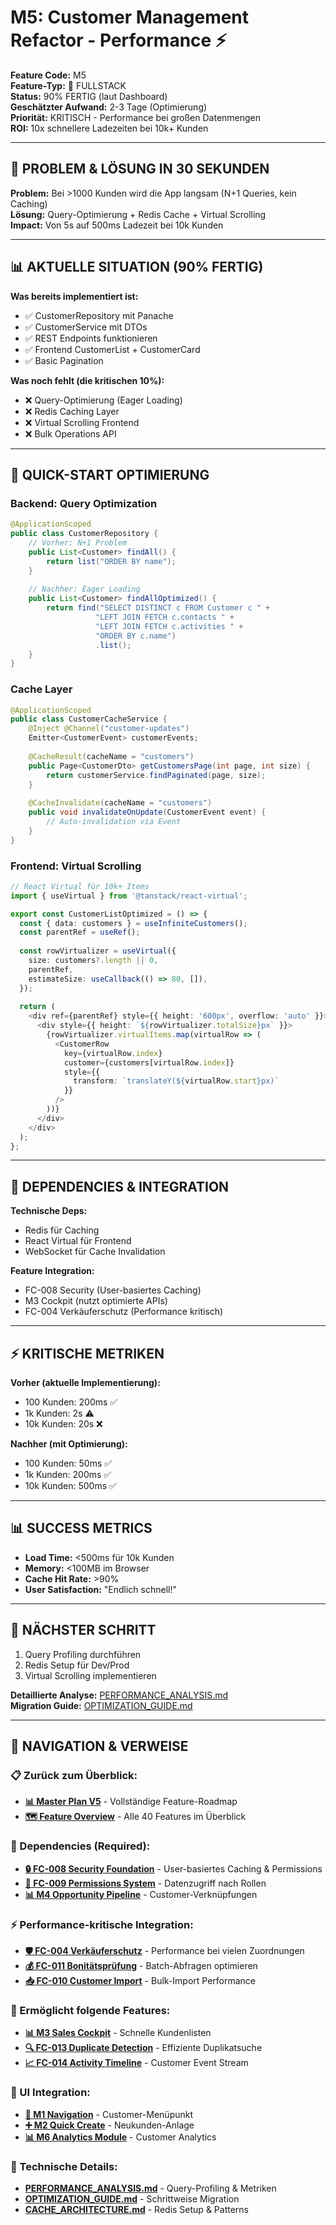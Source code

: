 # M5: Customer Management Refactor - Performance ⚡

**Feature Code:** M5  
**Feature-Typ:** 🔀 FULLSTACK  
**Status:** 90% FERTIG (laut Dashboard)  
**Geschätzter Aufwand:** 2-3 Tage (Optimierung)  
**Priorität:** KRITISCH - Performance bei großen Datenmengen  
**ROI:** 10x schnellere Ladezeiten bei 10k+ Kunden  

---

## 🎯 PROBLEM & LÖSUNG IN 30 SEKUNDEN

**Problem:** Bei >1000 Kunden wird die App langsam (N+1 Queries, kein Caching)  
**Lösung:** Query-Optimierung + Redis Cache + Virtual Scrolling  
**Impact:** Von 5s auf 500ms Ladezeit bei 10k Kunden  

---

## 📊 AKTUELLE SITUATION (90% FERTIG)

**Was bereits implementiert ist:**
- ✅ CustomerRepository mit Panache
- ✅ CustomerService mit DTOs
- ✅ REST Endpoints funktionieren
- ✅ Frontend CustomerList + CustomerCard
- ✅ Basic Pagination

**Was noch fehlt (die kritischen 10%):**
- ❌ Query-Optimierung (Eager Loading)
- ❌ Redis Caching Layer
- ❌ Virtual Scrolling Frontend
- ❌ Bulk Operations API

---

## 🏃 QUICK-START OPTIMIERUNG

### Backend: Query Optimization
```java
@ApplicationScoped
public class CustomerRepository {
    // Vorher: N+1 Problem
    public List<Customer> findAll() {
        return list("ORDER BY name");
    }
    
    // Nachher: Eager Loading
    public List<Customer> findAllOptimized() {
        return find("SELECT DISTINCT c FROM Customer c " +
                   "LEFT JOIN FETCH c.contacts " +
                   "LEFT JOIN FETCH c.activities " +
                   "ORDER BY c.name")
                   .list();
    }
}
```

### Cache Layer
```java
@ApplicationScoped
public class CustomerCacheService {
    @Inject @Channel("customer-updates") 
    Emitter<CustomerEvent> customerEvents;
    
    @CacheResult(cacheName = "customers")
    public Page<CustomerDto> getCustomersPage(int page, int size) {
        return customerService.findPaginated(page, size);
    }
    
    @CacheInvalidate(cacheName = "customers")
    public void invalidateOnUpdate(CustomerEvent event) {
        // Auto-invalidation via Event
    }
}
```

### Frontend: Virtual Scrolling
```typescript
// React Virtual für 10k+ Items
import { useVirtual } from '@tanstack/react-virtual';

export const CustomerListOptimized = () => {
  const { data: customers } = useInfiniteCustomers();
  const parentRef = useRef();
  
  const rowVirtualizer = useVirtual({
    size: customers?.length || 0,
    parentRef,
    estimateSize: useCallback(() => 80, []),
  });
  
  return (
    <div ref={parentRef} style={{ height: '600px', overflow: 'auto' }}>
      <div style={{ height: `${rowVirtualizer.totalSize}px` }}>
        {rowVirtualizer.virtualItems.map(virtualRow => (
          <CustomerRow 
            key={virtualRow.index}
            customer={customers[virtualRow.index]}
            style={{
              transform: `translateY(${virtualRow.start}px)`
            }}
          />
        ))}
      </div>
    </div>
  );
};
```

---

## 🔗 DEPENDENCIES & INTEGRATION

**Technische Deps:**
- Redis für Caching
- React Virtual für Frontend
- WebSocket für Cache Invalidation

**Feature Integration:**
- FC-008 Security (User-basiertes Caching)
- M3 Cockpit (nutzt optimierte APIs)
- FC-004 Verkäuferschutz (Performance kritisch)

---

## ⚡ KRITISCHE METRIKEN

**Vorher (aktuelle Implementierung):**
- 100 Kunden: 200ms ✅
- 1k Kunden: 2s ⚠️
- 10k Kunden: 20s ❌

**Nachher (mit Optimierung):**
- 100 Kunden: 50ms ✅
- 1k Kunden: 200ms ✅
- 10k Kunden: 500ms ✅

---

## 📊 SUCCESS METRICS

- **Load Time:** <500ms für 10k Kunden
- **Memory:** <100MB im Browser
- **Cache Hit Rate:** >90%
- **User Satisfaction:** "Endlich schnell!"

---

## 🚀 NÄCHSTER SCHRITT

1. Query Profiling durchführen
2. Redis Setup für Dev/Prod
3. Virtual Scrolling implementieren

**Detaillierte Analyse:** [PERFORMANCE_ANALYSIS.md](./PERFORMANCE_ANALYSIS.md)  
**Migration Guide:** [OPTIMIZATION_GUIDE.md](./OPTIMIZATION_GUIDE.md)

---

## 🧭 NAVIGATION & VERWEISE

### 📋 Zurück zum Überblick:
- **[📊 Master Plan V5](/docs/CRM_COMPLETE_MASTER_PLAN_V5.md)** - Vollständige Feature-Roadmap
- **[🗺️ Feature Overview](/docs/features/MASTER/FEATURE_OVERVIEW.md)** - Alle 40 Features im Überblick

### 🔗 Dependencies (Required):
- **[🔒 FC-008 Security Foundation](/docs/features/ACTIVE/01_security_foundation/FC-008_KOMPAKT.md)** - User-basiertes Caching & Permissions
- **[👥 FC-009 Permissions System](/docs/features/ACTIVE/04_permissions_system/FC-009_KOMPAKT.md)** - Datenzugriff nach Rollen
- **[📊 M4 Opportunity Pipeline](/docs/features/ACTIVE/02_opportunity_pipeline/M4_KOMPAKT.md)** - Customer-Verknüpfungen

### ⚡ Performance-kritische Integration:
- **[🛡️ FC-004 Verkäuferschutz](/docs/features/PLANNED/07_verkaeuferschutz/FC-004_KOMPAKT.md)** - Performance bei vielen Zuordnungen
- **[💰 FC-011 Bonitätsprüfung](/docs/features/ACTIVE/02_opportunity_pipeline/integrations/FC-011_KOMPAKT.md)** - Batch-Abfragen optimieren
- **[📥 FC-010 Customer Import](/docs/features/PLANNED/11_customer_import/FC-010_KOMPAKT.md)** - Bulk-Import Performance

### 🚀 Ermöglicht folgende Features:
- **[📊 M3 Sales Cockpit](/docs/features/ACTIVE/05_ui_foundation/M3_SALES_COCKPIT_KOMPAKT.md)** - Schnelle Kundenlisten
- **[🔍 FC-013 Duplicate Detection](/docs/features/PLANNED/15_duplicate_detection/FC-013_KOMPAKT.md)** - Effiziente Duplikatsuche
- **[📈 FC-014 Activity Timeline](/docs/features/PLANNED/16_activity_timeline/FC-014_KOMPAKT.md)** - Customer Event Stream

### 🎨 UI Integration:
- **[🧭 M1 Navigation](/docs/features/ACTIVE/05_ui_foundation/M1_NAVIGATION_KOMPAKT.md)** - Customer-Menüpunkt
- **[➕ M2 Quick Create](/docs/features/ACTIVE/05_ui_foundation/M2_QUICK_CREATE_KOMPAKT.md)** - Neukunden-Anlage
- **[📊 M6 Analytics Module](/docs/features/PLANNED/13_analytics_m6/M6_KOMPAKT.md)** - Customer Analytics

### 🔧 Technische Details:
- **[PERFORMANCE_ANALYSIS.md](./PERFORMANCE_ANALYSIS.md)** - Query-Profiling & Metriken
- **[OPTIMIZATION_GUIDE.md](./OPTIMIZATION_GUIDE.md)** - Schrittweise Migration
- **[CACHE_ARCHITECTURE.md](./CACHE_ARCHITECTURE.md)** - Redis Setup & Patterns